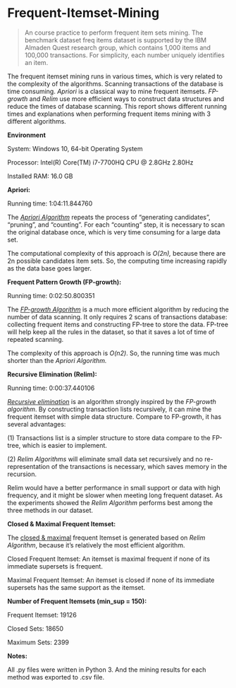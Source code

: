# Frequent-Itemset-Mining

> An course practice to perform frequent item sets mining. The benchmark dataset freq items dataset is supported by the IBM Almaden Quest research group, which contains 1,000 items and 100,000 transactions. For simplicity, each number uniquely identifies an item.

 

The frequent itemset mining runs in various times, which is very related to the complexity of the algorithms. Scanning transactions of the database is time consuming. *Apriori* is a classical way to mine frequent itemsets. *FP-growth* and *Relim* use more efficient ways to construct data structures and reduce the times of database scanning. This report shows different running times and explanations when performing frequent items mining with 3 different algorithms.

 

**Environment**

System: Windows 10, 64-bit Operating System

Processor: Intel(R) Core(TM) i7-7700HQ CPU @ 2.8GHz 2.80Hz

Installed RAM: 16.0 GB

 

**Apriori:** 

Running time: 1:04:11.844760

The [*Apriori Algorithm*](./frequent_mining_apriori.py) repeats the process of “generating candidates”, “pruning”, and “counting”. For each “counting” step, it is necessary to scan the original database once, which is very time consuming for a large data set.

The computational complexity of this approach is *O(2n),* because there are 2n possible candidates item sets. So, the computing time increasing rapidly as the data base goes larger.

 

 

**Frequent Pattern Growth (FP-growth):**

Running time: 0:02:50.800351

The [*FP-growth Algorithm*](./frequent_mining_fp-growth.py) is a much more efficient algorithm by reducing the number of data scanning. It only requires 2 scans of transactions database: collecting frequent items and constructing FP-tree to store the data. FP-tree will help keep all the rules in the dataset, so that it saves a lot of time of repeated scanning.

The complexity of this approach is *O(n2)*. So, the running time was much shorter than the *Apriori Algorithm.*

 

 

**Recursive Elimination (Relim):**

Running time: 0:00:37.440106

[*Recursive elimination*](./frequent_mining_relim.py) is an algorithm strongly inspired by the *FP-growth algorithm*. By constructing transaction lists recursively, it can mine the frequent itemset with simple data structure. Compare to FP-growth, it has several advantages:

(1)    Transactions list is a simpler structure to store data compare to the FP-tree, which is easier to implement. 

(2)    *Relim Algorithms* will eliminate small data set recursively and no re-representation of the transactions is necessary, which saves memory in the recursion.

Relim would have a better performance in small support or data with high frequency, and it might be slower when meeting long frequent dataset. As the experiments showed the *Relim Algorithm* performs best among the three methods in our dataset.

 

**Closed & Maximal Frequent Itemset:**

The [closed & maximal](./frequent_mining_closed_maximal.py) frequent Itemset is generated based on *Relim Algorithm*, because it’s relatively the most efficient algorithm.

Closed Frequent Itemset: An itemset is maximal frequent if none of its immediate supersets is frequent.

Maximal Frequent Itemset: An itemset is closed if none of its immediate supersets has the same support as the itemset.

 

**Number of Frequent Itemsets (min_sup = 150):**

Frequent Itemset: 19126

Closed Sets:  18650

Maximum Sets: 2399

 

**Notes:**

All .py files were written in Python 3. And the mining results for each method was exported to .csv file.